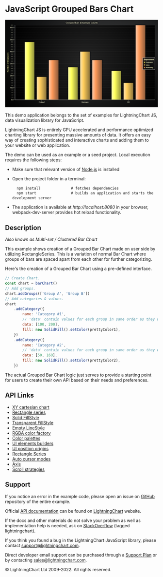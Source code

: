 # JavaScript Grouped Bars Chart

![JavaScript Grouped Bars Chart](groupedBars-darkGold.png)

This demo application belongs to the set of examples for LightningChart JS, data visualization library for JavaScript.

LightningChart JS is entirely GPU accelerated and performance optimized charting library for presenting massive amounts of data. It offers an easy way of creating sophisticated and interactive charts and adding them to your website or web application.

The demo can be used as an example or a seed project. Local execution requires the following steps:

-   Make sure that relevant version of [Node.js](https://nodejs.org/en/download/) is installed
-   Open the project folder in a terminal:

          npm install              # fetches dependencies
          npm start                # builds an application and starts the development server

-   The application is available at _http://localhost:8080_ in your browser, webpack-dev-server provides hot reload functionality.


## Description

_Also known as Multi-set / Clustered Bar Chart_

This example shows creation of a Grouped Bar Chart made on user side by utilizing RectangleSeries. This is a variation of normal Bar Chart where groups of bars are spaced apart from each other for further categorizing.

Here's the creation of a Grouped Bar Chart using a pre-defined interface.

```javascript
// Create Chart.
const chart = barChart()
// Add groups.
chart.addGroups(['Group A', 'Group B'])
// Add categories & values.
chart
    .addCategory({
        name: 'Category #1',
        // 'data' contain values for each group in same order as they were defined before.
        data: [100, 200],
        fill: new SolidFill().setColor(prettyColor1),
    })
    .addCategory({
        name: 'Category #2',
        // 'data' contain values for each group in same order as they were defined before.
        data: [50, 160],
        fill: new SolidFill().setColor(prettyColor2),
    })
```

The actual Grouped Bar Chart logic just serves to provide a starting point for users to create their own API based on their needs and preferences.


## API Links

* [XY cartesian chart]
* [Rectangle series]
* [Solid FillStyle]
* [Transparent FillStyle]
* [Empty LineStyle]
* [RGBA color factory]
* [Color palettes]
* [UI elements builders]
* [UI position origins]
* [Rectangle Series]
* [Auto cursor modes]
* [Axis]
* [Scroll strategies]


## Support

If you notice an error in the example code, please open an issue on [GitHub][0] repository of the entire example.

Official [API documentation][1] can be found on [LightningChart][2] website.

If the docs and other materials do not solve your problem as well as implementation help is needed, ask on [StackOverflow][3] (tagged lightningchart).

If you think you found a bug in the LightningChart JavaScript library, please contact support@lightningchart.com.

Direct developer email support can be purchased through a [Support Plan][4] or by contacting sales@lightningchart.com.

[0]: https://github.com/Arction/
[1]: https://lightningchart.com/lightningchart-js-api-documentation/
[2]: https://lightningchart.com
[3]: https://stackoverflow.com/questions/tagged/lightningchart
[4]: https://lightningchart.com/support-services/

© LightningChart Ltd 2009-2022. All rights reserved.


[XY cartesian chart]: https://lightningchart.com/lightningchart-js-api-documentation/v4.0.0/classes/ChartXY.html
[Rectangle series]: https://lightningchart.com/lightningchart-js-api-documentation/v4.0.0/classes/RectangleSeries.html
[Solid FillStyle]: https://lightningchart.com/lightningchart-js-api-documentation/v4.0.0/classes/SolidFill.html
[Transparent FillStyle]: https://lightningchart.com/lightningchart-js-api-documentation/v4.0.0/variables/emptyFill-1.html
[Empty LineStyle]: https://lightningchart.com/lightningchart-js-api-documentation/v4.0.0/variables/emptyLine.html
[RGBA color factory]: https://lightningchart.com/lightningchart-js-api-documentation/v4.0.0/functions/ColorRGBA.html
[Color palettes]: https://lightningchart.com/lightningchart-js-api-documentation/v4.0.0/variables/ColorPalettes.html
[UI elements builders]: https://lightningchart.com/lightningchart-js-api-documentation/v4.0.0/variables/UIElementBuilders.html
[UI position origins]: https://lightningchart.com/lightningchart-js-api-documentation/v4.0.0/variables/UIOrigins.html
[Rectangle Series]: https://lightningchart.com/lightningchart-js-api-documentation/v4.0.0/classes/RectangleSeries.html
[Auto cursor modes]: https://lightningchart.com/lightningchart-js-api-documentation/v4.0.0/enums/AutoCursorModes.html
[Axis]: https://lightningchart.com/lightningchart-js-api-documentation/v4.0.0/classes/Axis.html
[Scroll strategies]: https://lightningchart.com/lightningchart-js-api-documentation/v4.0.0/variables/AxisScrollStrategies.html

